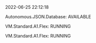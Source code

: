 2022-06-25 22:12:18

Autonomous.JSON.Database: AVAILABLE

VM.Standard.A1.Flex: RUNNING

VM.Standard.A1.Flex: RUNNING
